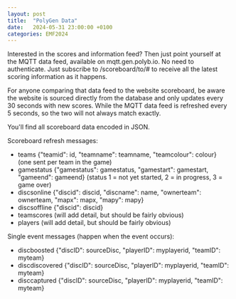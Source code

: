 ```yaml
---
layout: post
title:  "PolyGen Data"
date:   2024-05-31 23:00:00 +0100
categories: EMF2024
---
```


Interested in the scores and information feed? Then just point yourself at the MQTT data feed, available on mqtt.gen.polyb.io. No need to authenticate.  Just subscribe to /scoreboard/to/# to receive all the latest scoring information as it happens.

For anyone comparing that data feed to the website scoreboard, be aware the website is sourced directly from the database and only updates every 30 seconds with new scores.  While the MQTT data feed is refreshed every 5 seconds, so the two will not always match exactly.

You'll find all scoreboard data encoded in JSON.

Scoreboard refresh messages:
- teams {"teamid": id, "teamname": teamname, "teamcolour": colour}  (one sent per team in the game)
- gamestatus {"gamestatus": gamestatus, "gamestart": gamestart, "gameend": gameend} (status 1 = not yet started, 2 = in progress, 3 = game over)
- discsonline {"discid": discid, "discname": name, "ownerteam": ownerteam, "mapx": mapx, "mapy": mapy}
- discsoffline {"discid": discid}
- teamscores (will add detail, but should be fairly obvious)
- players (will add detail, but should be fairly obvious)

Single event messages (happen when the event occurs):
 - discboosted {"discID": sourceDisc, "playerID": myplayerid, "teamID": myteam}
 - discdiscovered {"discID": sourceDisc, "playerID": myplayerid, "teamID": myteam}
 - disccaptured {"discID": sourceDisc, "playerID": myplayerid, "teamID": myteam}

